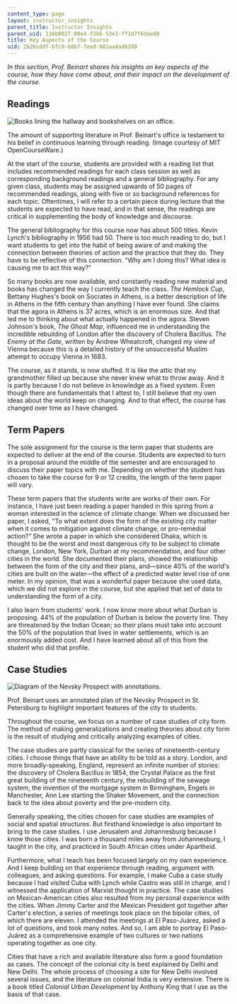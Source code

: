 ```yaml
---
content_type: page
layout: instructor_insights
parent_title: Instructor Insights
parent_uid: 116b0027-00e4-f3b6-53e2-ff1d7f6daed8
title: Key Aspects of the Course
uid: 2b26cddf-bfc9-b0b7-7eed-b81aa4a46280
---
```


_In this section, Prof. Beinart shares his insights on key aspects of the course, how they have come about, and their impact on the development of the course._

Readings
--------

![Books lining the hallway and bookshelves on an office.](BASEURL_PLACEHOLDER/resources/office-combined)

The amount of supporting literature in Prof. Beinart's office is testament to his belief in continuous learning through reading. (Image courtesy of MIT OpenCourseWare.)

At the start of the course, students are provided with a reading list that includes recommended readings for each class session as well as corresponding background readings and a general bibliography. For any given class, students may be assigned upwards of 50 pages of recommended readings, along with five or so background references for each topic. Oftentimes, I will refer to a certain piece during lecture that the students are expected to have read, and in that sense, the readings are critical in supplementing the body of knowledge and discourse.

The general bibliography for this course now has about 500 titles. Kevin Lynch's bibliography in 1956 had 50. There is too much reading to do, but I want students to get into the habit of being aware of and making the connection between theories of action and the practice that they do. They have to be reflective of this connection. "Why am I doing this? What idea is causing me to act this way?"

So many books are now available, and constantly reading new material and books has changed the way I currently teach the class. _The Hemlock Cup_, Bettany Hughes's book on Socrates in Athens, is a better description of life in Athens in the fifth century than anything I have ever found. She claims that the agora in Athens is 37 acres, which is an enormous size. And that led me to thinking about what actually happened in the agora. Steven Johnson's book, _The Ghost Map_, influenced me in understanding the incredible rebuilding of London after the discovery of Cholera Bacillus. _The Enemy at the Gate_, written by Andrew Wheatcroft, changed my view of Vienna because this is a detailed history of the unsuccessful Muslim attempt to occupy Vienna in 1683.

The course, as it stands, is now stuffed. It is like the attic that my grandmother filled up because she never knew what to throw away. And it is partly because I do not believe in knowledge as a fixed system. Even though there are fundamentals that I attest to, I still believe that my own ideas about the world keep on changing. And to that effect, the course has changed over time as I have changed.

Term Papers
-----------

The sole assignment for the course is the term paper that students are expected to deliver at the end of the course. Students are expected to turn in a proposal around the middle of the semester and are encouraged to discuss their paper topics with me. Depending on whether the student has chosen to take the course for 9 or 12 credits, the length of the term paper will vary.

These term papers that the students write are works of their own. For instance, I have just been reading a paper handed in this spring from a woman interested in the science of climate change. When we discussed her paper, I asked, "To what extent does the form of the existing city matter when it comes to mitigation against climate change, or pro-remedial action?” She wrote a paper in which she considered Dhaka, which is thought to be the worst and most dangerous city to be subject to climate change, London, New York, Durban at my recommendation, and four other cities in the world. She documented their plans, showed the relationship between the form of the city and their plans, and—since 40% of the world's cities are built on the water—the effect of a predicted water level rise of one meter. In my opinion, that was a wonderful paper because she used data, which we did not explore in the course, but she applied that set of data to understanding the form of a city.

I also learn from students' work. I now know more about what Durban is proposing. 44% of the population of Durban is below the poverty line. They are threatened by the Indian Ocean; so their plans must take into account the 50% of the population that lives in water settlements, which is an enormously added cost. And I have learned about all of this from the student who did that profile.

Case Studies
------------

![Diagram of the Nevsky Prospect with annotations.](BASEURL_PLACEHOLDER/resources/nevsky-prospect)

Prof. Beinart uses an annotated plan of the Nevsky Prospect in St. Petersburg to highlight important features of the city to students.

Throughout the course, we focus on a number of case studies of city form. The method of making generalizations and creating theories about city form is the result of studying and critically analyzing examples of cities.

The case studies are partly classical for the series of nineteenth-century cities. I choose things that have an ability to be told as a story. London, and more broadly-speaking, England, represent an infinite number of stories: the discovery of Cholera Bacillus in 1854, the Crystal Palace as the first great building of the nineteenth century, the rebuilding of the sewage system, the invention of the mortgage system in Birmingham, Engels in Manchester, Ann Lee starting the Shaker Movement, and the connection back to the idea about poverty and the pre-modern city.

Generally speaking, the cities chosen for case studies are examples of social and spatial structures. But firsthand knowledge is also important to bring to the case studies. I use Jerusalem and Johannesburg because I know those cities. I was born a thousand miles away from Johannesburg, I taught in the city, and practiced in South African cities under Apartheid.

Furthermore, what I teach has been focused largely on my own experience. And I keep building on that experience through reading, argument with colleagues, and asking questions. For example, I make Cuba a case study because I had visited Cuba with Lynch while Castro was still in charge, and I witnessed the application of Marxist thought in practice. The case studies on Mexican-American cities also resulted from my personal experience with the cities. When Jimmy Carter and the Mexican President got together after Carter's election, a series of meetings took place on the bipolar cities, of which there are eleven. I attended the meetings at El Paso-Juárez, asked a lot of questions, and took many notes. And so, I am able to portray El Paso-Juárez as a comprehensive example of two cultures or two nations operating together as one city.

Cities that have a rich and available literature also form a good foundation as cases. The concept of the colonial city is best explained by Delhi and New Delhi. The whole process of choosing a site for New Delhi involved several issues, and the literature on colonial India is very extensive. There is a book titled _Colonial Urban Development_ by Anthony King that I use as the basis of that case.